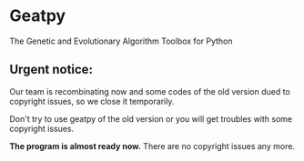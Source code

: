 # **Geatpy**
The Genetic and Evolutionary Algorithm Toolbox for Python

Urgent notice: 
-------------------

Our team is recombinating now and some codes of the old version dued to copyright issues, so we close it temporarily. 

Don't try to use geatpy of the old version or you will get troubles with some copyright issues.

**The program is almost ready now.** There are no copyright issues any more.
